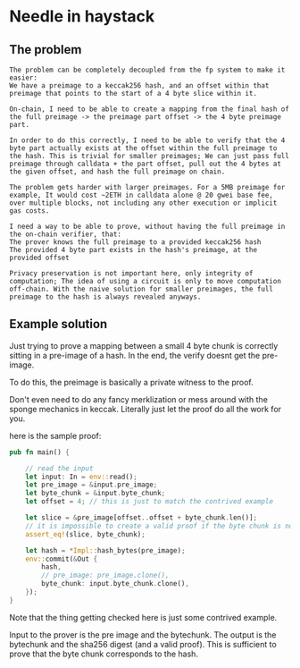 # Needle in haystack

## The problem

```
The problem can be completely decoupled from the fp system to make it easier:
We have a preimage to a keccak256 hash, and an offset within that preimage that points to the start of a 4 byte slice within it.

On-chain, I need to be able to create a mapping from the final hash of the full preimage -> the preimage part offset -> the 4 byte preimage part.

In order to do this correctly, I need to be able to verify that the 4 byte part actually exists at the offset within the full preimage to the hash. This is trivial for smaller preimages; We can just pass full preimage through calldata + the part offset, pull out the 4 bytes at the given offset, and hash the full preimage on chain.

The problem gets harder with larger preimages. For a 5MB preimage for example, It would cost ~2ETH in calldata alone @ 20 gwei base fee, over multiple blocks, not including any other execution or implicit gas costs.

I need a way to be able to prove, without having the full preimage in the on-chain verifier, that:
The prover knows the full preimage to a provided keccak256 hash
The provided 4 byte part exists in the hash's preimage, at the provided offset

Privacy preservation is not important here, only integrity of computation; The idea of using a circuit is only to move computation off-chain. With the naive solution for smaller preimages, the full preimage to the hash is always revealed anyways.
```

## Example solution

Just trying to prove a mapping between a small 4 byte chunk is correctly sitting in a pre-image of a hash. In the end, the verify doesnt get the pre-image.

To do this, the preimage is basically a private witness to the proof.

Don't even need to do any fancy merklization or mess around with the sponge mechanics in keccak. Literally just let the proof do all the work for you.

here is the sample proof:  

``` rust
pub fn main() {

    // read the input
    let input: In = env::read();
    let pre_image = &input.pre_image;
    let byte_chunk = &input.byte_chunk;
    let offset = 4; // this is just to match the contrived example

    let slice = &pre_image[offset..offset + byte_chunk.len()];
    // it is impossible to create a valid proof if the byte chunk is not at the offset
    assert_eq!(slice, byte_chunk);

    let hash = *Impl::hash_bytes(pre_image);
    env::commit(&Out {
        hash,
        // pre_image: pre_image.clone(),
        byte_chunk: input.byte_chunk.clone(),
    });
}

```

Note that the thing getting checked here is just some contrived example.

Input to the prover is the pre image and the bytechunk. The output is the bytechunk and the sha256 digest (and a valid proof). This is sufficient to prove that the byte chunk corresponds to the hash.
